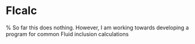 # FIcalc
% So far this does nothing. However, I am working towards developing a program for common Fluid inclusion calculations
